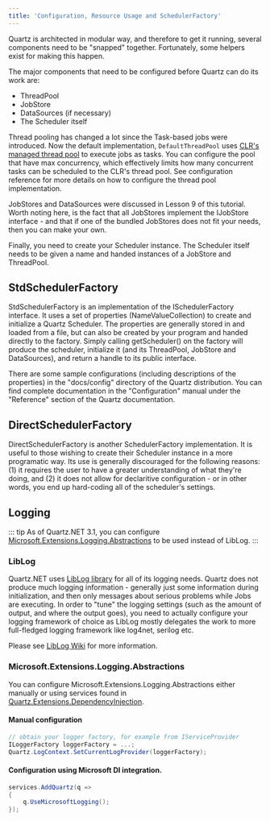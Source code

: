 ```yaml
---
title: 'Configuration, Resource Usage and SchedulerFactory'
---
```


Quartz is architected in modular way, and therefore to get it running, several components need to be "snapped" together. 
Fortunately, some helpers exist for making this happen.

The major components that need to be configured before Quartz can do its work are:

* ThreadPool
* JobStore
* DataSources (if necessary)
* The Scheduler itself

Thread pooling has changed a lot since the Task-based jobs were introduced. 
Now the default implementation, `DefaultThreadPool` uses [CLR's managed thread pool](https://docs.microsoft.com/en-us/dotnet/standard/threading/the-managed-thread-pool) to execute jobs as tasks.
You can configure the pool that have max concurrency, which effectively limits how many concurrent tasks can be scheduled to the CLR's thread pool.
See configuration reference for more details on how to configure the thread pool implementation. 

JobStores and DataSources were discussed in Lesson 9 of this tutorial. Worth noting here, is the fact that all JobStores 
implement the IJobStore interface - and that if one of the bundled JobStores does not fit your needs, then you can make your own.

Finally, you need to create your Scheduler instance. The Scheduler itself needs to be given a name and handed 
instances of a JobStore and ThreadPool.

## StdSchedulerFactory

StdSchedulerFactory is an implementation of the ISchedulerFactory interface. 
It uses a set of properties (NameValueCollection) to create and initialize a Quartz Scheduler. 
The properties are generally stored in and loaded from a file, but can also be created by your program and handed directly to the factory. 
Simply calling getScheduler() on the factory will produce the scheduler, initialize it (and its ThreadPool, JobStore and DataSources), 
and return a handle to its public interface.

There are some sample configurations (including descriptions of the properties) in the "docs/config" directory of the Quartz distribution. 
You can find complete documentation in the "Configuration" manual under the "Reference" section of the Quartz documentation.

## DirectSchedulerFactory

DirectSchedulerFactory is another SchedulerFactory implementation. It is useful to those wishing to create their Scheduler 
instance in a more programatic way. Its use is generally discouraged for the following reasons: (1) it 
requires the user to have a greater understanding of what they're doing, and (2) it does not allow for declaritive 
configuration - or in other words, you end up hard-coding all of the scheduler's settings.

## Logging

::: tip
As of Quartz.NET 3.1, you can configure [Microsoft.Extensions.Logging.Abstractions](https://www.nuget.org/packages/Microsoft.Extensions.Logging.Abstractions/) to be used instead of LibLog. 
:::

### LibLog

Quartz.NET uses <a href="https://github.com/damianh/LibLog">LibLog library</a> for all of its logging needs. 
Quartz does not produce much logging information - generally just some information during initialization, and 
then only messages about serious problems while Jobs are executing. In order to "tune" the logging settings 
(such as the amount of output, and where the output goes), you need to actually configure your logging framework of choice as LibLog mostly delegates the work to
more full-fledged logging framework like log4net, serilog etc.

Please see <a href="https://github.com/damianh/LibLog/wiki">LibLog Wiki</a> for more information.

### Microsoft.Extensions.Logging.Abstractions

You can configure Microsoft.Extensions.Logging.Abstractions either manually or using services found in [Quartz.Extensions.DependencyInjection](https://www.nuget.org/packages/Quartz.Extensions.DependencyInjection).

#### Manual configuration
```csharp
// obtain your logger factory, for example from IServiceProvider
ILoggerFactory loggerFactory = ...;
Quartz.LogContext.SetCurrentLogProvider(loggerFactory);
```

#### Configuration using Microsoft DI integration.
```csharp
services.AddQuartz(q =>
{
    q.UseMicrosoftLogging();
});
```